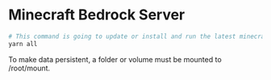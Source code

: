 # Minecraft Bedrock Server

```bash
# This command is going to update or install and run the latest minecraft bedrock server.
yarn all
```

To make data persistent, a folder or volume must be mounted to /root/mount.
